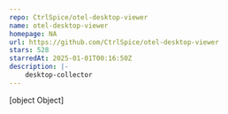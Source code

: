 ```yaml
---
repo: CtrlSpice/otel-desktop-viewer
name: otel-desktop-viewer
homepage: NA
url: https://github.com/CtrlSpice/otel-desktop-viewer
stars: 528
starredAt: 2025-01-01T00:16:50Z
description: |-
    desktop-collector
---
```


[object Object]
